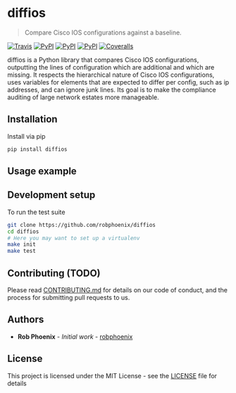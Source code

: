 # diffios

> Compare Cisco IOS configurations against a baseline.

[![Travis](https://img.shields.io/travis/robphoenix/diffios.svg?style=flat-square)](https://travis-ci.org/robphoenix/diffios)
[![PyPI](https://img.shields.io/pypi/v/diffios.svg?style=flat-square)](https://pypi.python.org/pypi/diffios)
[![PyPI](https://img.shields.io/pypi/pyversions/diffios.svg?style=flat-square)](https://pypi.python.org/pypi/diffios)
[![PyPI](https://img.shields.io/pypi/status/diffios.svg?style=flat-square)](ttps://pypi.python.org/pypi/diffios)
[![Coveralls](https://img.shields.io/coveralls/robphoenix/diffios.svg?style=flat-square)](https://coveralls.io/github/robphoenix/diffios?branch=master)

diffios is a Python library that compares Cisco IOS configurations, outputting
the lines of configuration which are additional and which are missing. It
respects the hierarchical nature of Cisco IOS configurations, uses variables
for elements that are expected to differ per config, such as ip addresses, and
can ignore junk lines. Its goal is to make the compliance auditing of large
network estates more manageable.

## Installation

Install via pip

```sh
pip install diffios
```

## Usage example


## Development setup

To run the test suite

```sh
git clone https://github.com/robphoenix/diffios
cd diffios
# Here you may want to set up a virtualenv
make init
make test
```

## Contributing (TODO)

Please read [CONTRIBUTING.md]() for details on our code of conduct, and the process for submitting pull requests to us.

## Authors

* **Rob Phoenix** - *Initial work* - [robphoenix](https://robphoenix.com)

## License

This project is licensed under the MIT License - see the [LICENSE](LICENSE) file for details
